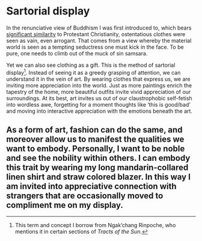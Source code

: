 # Sartorial display

In the renunciative view of Buddhism I was first introduced to, which bears [significant similarity](https://maxlangenkamp.me/posts/buddhist_modernism/) to Protestant Christianity, ostentatious clothes were seen as vain, even arrogant. That comes from a view whereby the material world is seen as a tempting seductress one must kick in the face. To be pure, one needs to climb out of the muck of sin samsara.

Yet we can also see clothing as a gift. This is the method of sartorial display[^1]. Instead of seeing it as a greedy grasping of attention, we can understand it in the vein of art. By wearing clothes that express us, we are inviting more appreciation into the world. Just as more paintings enrich the tapestry of the home, more beautiful outfits invite vivid appreciation of our surroundings. At its best, art invites us out of our claustrophobic self-fetish into wordless awe, forgetting for a moment thoughts like ‘this is good/bad’ and moving into interactive appreciation with the emotions beneath the art.

As a form of art, fashion can do the same, and moreover allow us to manifest the qualities we want to embody. Personally, I want to be noble and see the nobility within others. I can embody this trait by wearing my long mandarin-collared linen shirt and straw colored blazer. In this way I am invited into appreciative connection with strangers that are occasionally moved to compliment me on my display.
---
[^1]: This term and concept I borrow from Ngak’chang Rinpoche, who mentions it in certain sections of *Tracts of the Sun*. 